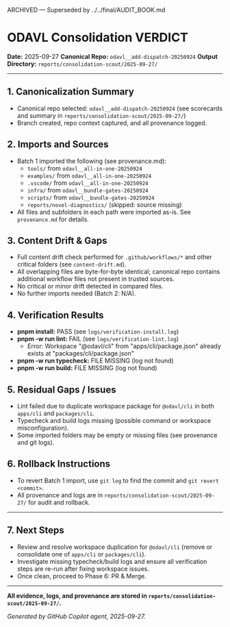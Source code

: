 ARCHIVED — Superseded by ../../final/AUDIT_BOOK.md
# ODAVL Consolidation VERDICT

**Date:** 2025-09-27
**Canonical Repo:** `odavl__add-dispatch-20250924`
**Output Directory:** `reports/consolidation-scout/2025-09-27/`

---

## 1. Canonicalization Summary
- Canonical repo selected: `odavl__add-dispatch-20250924` (see scorecards and summary in `reports/consolidation-scout/2025-09-27/`)
- Branch created, repo context captured, and all provenance logged.

## 2. Imports and Sources
- Batch 1 imported the following (see provenance.md):
  - `tools/` from `odavl__all-in-one-20250924`
  - `examples/` from `odavl__all-in-one-20250924`
  - `.vscode/` from `odavl__all-in-one-20250924`
  - `infra/` from `odavl__bundle-gates-20250924`
  - `scripts/` from `odavl__bundle-gates-20250924`
  - `reports/novel-diagnostics/` (skipped: source missing)
- All files and subfolders in each path were imported as-is. See `provenance.md` for details.

## 3. Content Drift & Gaps
- Full content drift check performed for `.github/workflows/*` and other critical folders (see `content-drift.md`).
- All overlapping files are byte-for-byte identical; canonical repo contains additional workflow files not present in trusted sources.
- No critical or minor drift detected in compared files.
- No further imports needed (Batch 2: N/A).

## 4. Verification Results
- **pnpm install:** PASS (see `logs/verification-install.log`)
- **pnpm -w run lint:** FAIL (see `logs/verification-lint.log`)
  - Error: Workspace "@odavl/cli" from "apps/cli/package.json" already exists at "packages/cli/package.json"
- **pnpm -w run typecheck:** FILE MISSING (log not found)
- **pnpm -w run build:** FILE MISSING (log not found)

## 5. Residual Gaps / Issues
- Lint failed due to duplicate workspace package for `@odavl/cli` in both `apps/cli` and `packages/cli`.
- Typecheck and build logs missing (possible command or workspace misconfiguration).
- Some imported folders may be empty or missing files (see provenance and git logs).

## 6. Rollback Instructions
- To revert Batch 1 import, use `git log` to find the commit and `git revert <commit>`.
- All provenance and logs are in `reports/consolidation-scout/2025-09-27/` for audit and rollback.

---

## 7. Next Steps
- Review and resolve workspace duplication for `@odavl/cli` (remove or consolidate one of `apps/cli` or `packages/cli`).
- Investigate missing typecheck/build logs and ensure all verification steps are re-run after fixing workspace issues.
- Once clean, proceed to Phase 6: PR & Merge.

---

**All evidence, logs, and provenance are stored in `reports/consolidation-scout/2025-09-27/`.**

*Generated by GitHub Copilot agent, 2025-09-27.*
